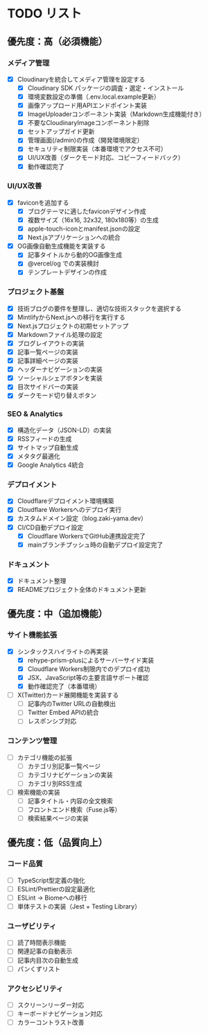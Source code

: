 # TODO リスト

## 優先度：高（必須機能）

### メディア管理
- [x] Cloudinaryを統合してメディア管理を設定する
  - [x] Cloudinary SDK パッケージの調査・選定・インストール
  - [x] 環境変数設定の準備（.env.local.example更新）
  - [x] 画像アップロード用APIエンドポイント実装
  - [x] ImageUploaderコンポーネント実装（Markdown生成機能付き）
  - [x] 不要なCloudinaryImageコンポーネント削除
  - [x] セットアップガイド更新
  - [x] 管理画面(/admin)の作成（開発環境限定）
  - [x] セキュリティ制限実装（本番環境でアクセス不可）
  - [x] UI/UX改善（ダークモード対応、コピーフィードバック）
  - [x] 動作確認完了

### UI/UX改善
- [x] faviconを追加する
  - [x] ブログテーマに適したfaviconデザイン作成
  - [x] 複数サイズ（16x16, 32x32, 180x180等）の生成
  - [x] apple-touch-iconとmanifest.jsonの設定
  - [x] Next.jsアプリケーションへの統合

- [x] OG画像自動生成機能を実装する
  - [x] 記事タイトルから動的OG画像生成
  - [x] @vercel/og での実装検討
  - [x] テンプレートデザインの作成

### プロジェクト基盤
- [x] 技術ブログの要件を整理し、適切な技術スタックを選択する
- [x] MintlifyからNext.jsへの移行を実行する
- [x] Next.jsプロジェクトの初期セットアップ
- [x] Markdownファイル処理の設定
- [x] ブログレイアウトの実装
- [x] 記事一覧ページの実装
- [x] 記事詳細ページの実装
- [x] ヘッダーナビゲーションの実装
- [x] ソーシャルシェアボタンを実装
- [x] 目次サイドバーの実装
- [x] ダークモード切り替えボタン

### SEO & Analytics
- [x] 構造化データ（JSON-LD）の実装
- [x] RSSフィードの生成
- [x] サイトマップ自動生成
- [x] メタタグ最適化
- [x] Google Analytics 4統合

### デプロイメント
- [x] Cloudflareデプロイメント環境構築
- [x] Cloudflare Workersへのデプロイ実行
- [x] カスタムドメイン設定（blog.zaki-yama.dev）
- [x] CI/CD自動デプロイ設定
  - [x] Cloudflare WorkersでGitHub連携設定完了
  - [x] mainブランチプッシュ時の自動デプロイ設定完了

### ドキュメント
- [x] ドキュメント整理
- [x] READMEプロジェクト全体のドキュメント更新

## 優先度：中（追加機能）

### サイト機能拡張
- [x] シンタックスハイライトの再実装
  - [x] rehype-prism-plusによるサーバーサイド実装
  - [x] Cloudflare Workers制限内でのデプロイ成功
  - [x] JSX、JavaScript等の主要言語サポート確認
  - [x] 動作確認完了（本番環境）

- [ ] X(Twitter)カード展開機能を実装する
  - [ ] 記事内のTwitter URLの自動検出
  - [ ] Twitter Embed APIの統合
  - [ ] レスポンシブ対応

### コンテンツ管理
- [ ] カテゴリ機能の拡張
  - [ ] カテゴリ別記事一覧ページ
  - [ ] カテゴリナビゲーションの実装
  - [ ] カテゴリ別RSS生成

- [ ] 検索機能の実装
  - [ ] 記事タイトル・内容の全文検索
  - [ ] フロントエンド検索（Fuse.js等）
  - [ ] 検索結果ページの実装

## 優先度：低（品質向上）

### コード品質
- [ ] TypeScript型定義の強化
- [ ] ESLint/Prettierの設定最適化
- [ ] ESLint -> Biomeへの移行
- [ ] 単体テストの実装（Jest + Testing Library）

### ユーザビリティ
- [ ] 読了時間表示機能
- [ ] 関連記事の自動表示
- [ ] 記事内目次の自動生成
- [ ] パンくずリスト

### アクセシビリティ
- [ ] スクリーンリーダー対応
- [ ] キーボードナビゲーション対応
- [ ] カラーコントラスト改善